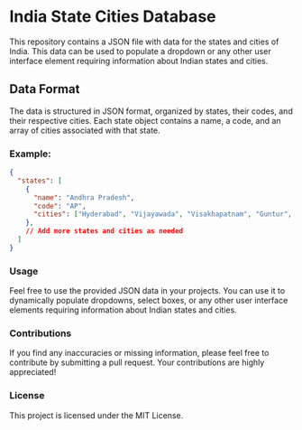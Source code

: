 # India State Cities Database

This repository contains a JSON file with data for the states and cities of India. This data can be used to populate a dropdown or any other user interface element requiring information about Indian states and cities.

## Data Format

The data is structured in JSON format, organized by states, their codes, and their respective cities. Each state object contains a name, a code, and an array of cities associated with that state.

### Example:

```json
{
  "states": [
    {
      "name": "Andhra Pradesh",
      "code": "AP",
      "cities": ["Hyderabad", "Vijayawada", "Visakhapatnam", "Guntur", "Nellore"]
    },
    // Add more states and cities as needed
  ]
}
```

### Usage
Feel free to use the provided JSON data in your projects. You can use it to dynamically populate dropdowns, select boxes, or any other user interface elements requiring information about Indian states and cities.

### Contributions
If you find any inaccuracies or missing information, please feel free to contribute by submitting a pull request. Your contributions are highly appreciated!

### License
This project is licensed under the MIT License.